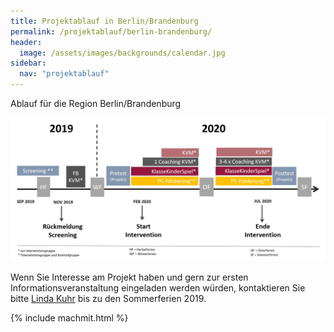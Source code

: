 ```yaml
---
title: Projektablauf in Berlin/Brandenburg
permalink: /projektablauf/berlin-brandenburg/
header:
  image: /assets/images/backgrounds/calendar.jpg 
sidebar:
  nav: "projektablauf"
---
```


Ablauf für die Region Berlin/Brandenburg

![AblaufUP](/assets/images/AblaufUP.jpg) 

Wenn Sie Interesse am Projekt haben und gern zur ersten Informationsveranstaltung eingeladen werden würden, kontaktieren Sie bitte [Linda Kuhr](http://www.kompass-forschung.de/team/#Linda+Kuhr) bis zu den Sommerferien 2019. 

{% include machmit.html %}
